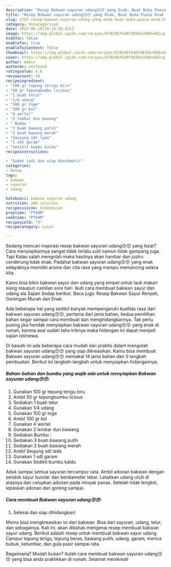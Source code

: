 ```yaml
---
description: "Resep Bakwan sayuran udang😚😚 yang Enak, Buat Buka Puasa Enak Banget"
title: "Resep Bakwan sayuran udang😚😚 yang Enak, Buat Buka Puasa Enak Banget"
slug: 2797-resep-bakwan-sayuran-udang-yang-enak-buat-buka-puasa-enak-banget
category: Uncategorized
date: 2022-06-16T20:18:58.931Z
image: https://img-global.cpcdn.com/recipes/6782d6f640fd83b4/680x482cq70/bakwan-sayuran-udang-foto-resep-utama.jpg
hideToc: false
enableToc: true
enableTocContent: false
thumbnail: https://img-global.cpcdn.com/recipes/6782d6f640fd83b4/680x482cq70/bakwan-sayuran-udang-foto-resep-utama.jpg
cover: https://img-global.cpcdn.com/recipes/6782d6f640fd83b4/680x482cq70/bakwan-sayuran-udang-foto-resep-utama.jpg
author: Admin
authorAv: notfound
ratingvalue: 4.6
reviewcount: 16
recipeingredient:
- "100 gr tepung terigu biru"
- "50 gr tepungbumbu licious"
- "1 buah telur"
- "1/4 udang"
- "100 gr toge"
- "100 gr kol"
- "4 wortel"
- "2 lembar dun bawang"
- " Bumbu "
- "3 buah bawang putih"
- "2 buah bawang merah"
- "Seujung sdt lada"
- "1 sdt garam"
- "Sedikit bumbu kaldu"
recipeinstructions:

- "Sudah jadi dan siap dinikmati!"
categories:
- Resep
tags:
- bakwan
- sayuran
- udang

katakunci: bakwan sayuran udang 
nutrition: 284 calories
recipecuisine: Indonesian
preptime: "PT40M"
cooktime: "PT44M"
recipeyield: "3"
recipecategory: Lunch

---
```



Sedang mencari inspirasi resep bakwan sayuran udang😚😚 yang lezat? Cara menyiapkannya sangat tidak terlalu sulit namun tidak gampang juga. Tapi Kalau salah mengolah maka hasilnya akan hambar dan justru cenderung tidak enak. Padahal bakwan sayuran udang😚😚 yang enak selayaknya memiliki aroma dan cita rasa yang mampu memancing selera kita.


Kamu bisa bikin bakwan sayur dan udang yang simpel untuk lauk makan siang maupun camilan sore hari. Ikuti cara membuat bakwan sayur dan udang ala Sajian Sedap berikut. Baca juga: Resep Bakwan Sayur Renyah, Gorengan Murah dan Enak.

Ada beberapa hal yang sedikit banyak mempengaruhi kualitas rasa dari bakwan sayuran udang😚😚, pertama dari jenis bahan, kedua pemilihan bahan segar sampai cara membuat dan menghidangkannya. Tak perlu pusing jika hendak menyiapkan bakwan sayuran udang😚😚 yang enak di rumah, karena asal sudah tahu triknya maka hidangan ini dapat menjadi sajian istimewa.


Di bawah ini ada beberapa cara mudah dan praktis dalam mengolah bakwan sayuran udang😚😚 yang siap dikreasikan. Kamu bisa membuat Bakwan sayuran udang😚😚 memakai 14 jenis bahan dan 0 langkah pembuatan. Berikut ini langkah-langkah untuk menyiapkan hidangannya.

<!--inarticleads1-->

##### Bahan-bahan dan bumbu yang wajib ada untuk menyiapkan Bakwan sayuran udang😚😚:

1. Gunakan 100 gr tepung terigu biru
1. Ambil 50 gr tepungbumbu licious
1. Sediakan 1 buah telur
1. Gunakan 1/4 udang
1. Gunakan 100 gr toge
1. Ambil 100 gr kol
1. Gunakan 4 wortel
1. Gunakan 2 lembar dun bawang
1. Sediakan  Bumbu :
1. Sediakan 3 buah bawang putih
1. Sediakan 2 buah bawang merah
1. Ambil Seujung sdt lada
1. Gunakan 1 sdt garam
1. Gunakan Sedikit bumbu kaldu


Aduk sampai semua sayuran tercampur rata. Ambil adonan bakwan dengan sendok sayur bundar dan berdiameter lebar. Letakkan udang utuh di atasnya dan celupkan adonan pada minyak panas. Setelah tidak lengket, lepaskan adonan dan goreng sampai. 

<!--inarticleads2-->

##### Cara membuat Bakwan sayuran udang😚😚:


1. Selesai dan siap dihidangkan!

Moms bisa mengkreasikan isi dari bakwan. Bisa dari sayuran, udang, telur, dan sebagainya. Kali ini, akan dibahas mengenai resep membuat bakwan sayur udang. Berikut adalah resep untuk membuat bakwan sayur udang. Campur tepung terigu, tepung beras, bawang putih, udang, garam, merica bubuk, ketumbar, dan gula pasir sampai rata. 

Bagaimana? Mudah bukan? Itulah cara membuat bakwan sayuran udang😚😚 yang bisa anda praktikkan di rumah. Selamat menikmati
